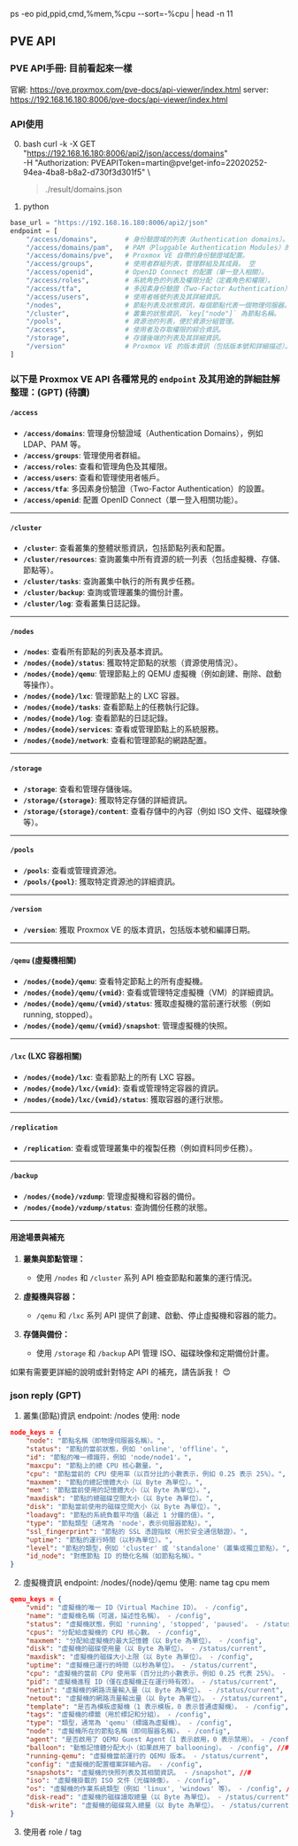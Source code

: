 ps -eo pid,ppid,cmd,%mem,%cpu --sort=-%cpu | head -n 11

## PVE API

### PVE API手冊: 目前看起來一樣
官網: https://pve.proxmox.com/pve-docs/api-viewer/index.html
server: https://192.168.16.180:8006/pve-docs/api-viewer/index.html

### API使用

0. bash
curl -k -X GET "https://192.168.16.180:8006/api2/json/access/domains" \
     -H "Authorization: PVEAPIToken=martin@pve\!get-info=22020252-94ea-4ba8-b8a2-d730f3d301f5" \
     > ./result/domains.json

1. python
```python 詳見副檔
base_url = "https://192.168.16.180:8006/api2/json"
endpoint = [
    "/access/domains",       # 身份驗證域的列表（Authentication domains）。
    "/access/domains/pam",   # PAM（Pluggable Authentication Modules）的身份驗證配置。
    "/access/domains/pve",   # Proxmox VE 自帶的身份驗證域配置。
    "/access/groups",        # 使用者群組列表，管理群組及其成員。 空
    "/access/openid",        # OpenID Connect 的配置（單一登入相關）。
    "/access/roles",         # 系統角色的列表及權限分配（定義角色和權限）。
    "/access/tfa",           # 多因素身份驗證（Two-Factor Authentication）設置。
    "/access/users",         # 使用者帳號列表及其詳細資訊。
    "/nodes",                # 節點列表及狀態資訊，每個節點代表一個物理伺服器。
    "/cluster",              # 叢集的狀態資訊，`key["node"]` 為節點名稱。
    "/pools",                # 資源池的列表，便於資源分組管理。
    "/access",               # 使用者及存取權限的綜合資訊。
    "/storage",              # 存儲後端的列表及其詳細資訊。
    "/version"               # Proxmox VE 的版本資訊（包括版本號和詳細描述）。
]
```

### 以下是 Proxmox VE API 各種常見的 `endpoint` 及其用途的詳細註解整理：(GPT) (待讀)


#### **`/access`**
- **`/access/domains`**: 管理身份驗證域（Authentication Domains），例如 LDAP、PAM 等。
- **`/access/groups`**: 管理使用者群組。
- **`/access/roles`**: 查看和管理角色及其權限。
- **`/access/users`**: 查看和管理使用者帳戶。
- **`/access/tfa`**: 多因素身份驗證（Two-Factor Authentication）的設置。
- **`/access/openid`**: 配置 OpenID Connect（單一登入相關功能）。

---

#### **`/cluster`**
- **`/cluster`**: 查看叢集的整體狀態資訊，包括節點列表和配置。
- **`/cluster/resources`**: 查詢叢集中所有資源的統一列表（包括虛擬機、存儲、節點等）。
- **`/cluster/tasks`**: 查詢叢集中執行的所有異步任務。
- **`/cluster/backup`**: 查詢或管理叢集的備份計畫。
- **`/cluster/log`**: 查看叢集日誌記錄。

---

#### **`/nodes`**
- **`/nodes`**: 查看所有節點的列表及基本資訊。
- **`/nodes/{node}/status`**: 獲取特定節點的狀態（資源使用情況）。
- **`/nodes/{node}/qemu`**: 管理節點上的 QEMU 虛擬機（例如創建、刪除、啟動等操作）。
- **`/nodes/{node}/lxc`**: 管理節點上的 LXC 容器。
- **`/nodes/{node}/tasks`**: 查看節點上的任務執行記錄。
- **`/nodes/{node}/log`**: 查看節點的日誌記錄。
- **`/nodes/{node}/services`**: 查看或管理節點上的系統服務。
- **`/nodes/{node}/network`**: 查看和管理節點的網路配置。

---

#### **`/storage`**
- **`/storage`**: 查看和管理存儲後端。
- **`/storage/{storage}`**: 獲取特定存儲的詳細資訊。
- **`/storage/{storage}/content`**: 查看存儲中的內容（例如 ISO 文件、磁碟映像等）。

---

#### **`/pools`**
- **`/pools`**: 查看或管理資源池。
- **`/pools/{pool}`**: 獲取特定資源池的詳細資訊。

---

#### **`/version`**
- **`/version`**: 獲取 Proxmox VE 的版本資訊，包括版本號和編譯日期。

---

#### **`/qemu` (虛擬機相關)**
- **`/nodes/{node}/qemu`**: 查看特定節點上的所有虛擬機。
- **`/nodes/{node}/qemu/{vmid}`**: 查看或管理特定虛擬機（VM）的詳細資訊。
- **`/nodes/{node}/qemu/{vmid}/status`**: 獲取虛擬機的當前運行狀態（例如 running, stopped）。
- **`/nodes/{node}/qemu/{vmid}/snapshot`**: 管理虛擬機的快照。

---

#### **`/lxc` (LXC 容器相關)**
- **`/nodes/{node}/lxc`**: 查看節點上的所有 LXC 容器。
- **`/nodes/{node}/lxc/{vmid}`**: 查看或管理特定容器的資訊。
- **`/nodes/{node}/lxc/{vmid}/status`**: 獲取容器的運行狀態。

---

#### **`/replication`**
- **`/replication`**: 查看或管理叢集中的複製任務（例如資料同步任務）。

---

#### **`/backup`**
- **`/nodes/{node}/vzdump`**: 管理虛擬機和容器的備份。
- **`/nodes/{node}/vzdump/status`**: 查詢備份任務的狀態。

---

#### **用途場景與補充**
1. **叢集與節點管理：**
   - 使用 `/nodes` 和 `/cluster` 系列 API 檢查節點和叢集的運行情況。

2. **虛擬機與容器：**
   - `/qemu` 和 `/lxc` 系列 API 提供了創建、啟動、停止虛擬機和容器的能力。

3. **存儲與備份：**
   - 使用 `/storage` 和 `/backup` API 管理 ISO、磁碟映像和定期備份計畫。

如果有需要更詳細的說明或針對特定 API 的補充，請告訴我！ 😊

### json reply (GPT)
1. 叢集(節點)資訊
endpoint: /nodes
使用: node
```json
node_keys = {
    "node": "節點名稱（即物理伺服器名稱）。",
    "status": "節點的當前狀態，例如 'online', 'offline'。",
    "id": "節點的唯一標識符，例如 'node/node1'。",
    "maxcpu": "節點上的總 CPU 核心數量。",
    "cpu": "節點當前的 CPU 使用率（以百分比的小數表示，例如 0.25 表示 25%）。",
    "maxmem": "節點的總記憶體大小（以 Byte 為單位）。",
    "mem": "節點當前使用的記憶體大小（以 Byte 為單位）。",
    "maxdisk": "節點的總磁碟空間大小（以 Byte 為單位）。",
    "disk": "節點當前使用的磁碟空間大小（以 Byte 為單位）。",
    "loadavg": "節點的系統負載平均值（最近 1 分鐘的值）。",
    "type": "節點類型（通常為 'node'，表示伺服器節點）。",
    "ssl_fingerprint": "節點的 SSL 憑證指紋（用於安全通信驗證）。",
    "uptime": "節點的運行時間（以秒為單位）。",
    "level": "節點的類型，例如 'cluster' 或 'standalone'（叢集或獨立節點）。",
    "id_node": "對應節點 ID 的簡化名稱（如節點名稱）。"
}
```


2. 虛擬機資訊
endpoint: /nodes/{node}/qemu
使用: name tag cpu mem
```json
qemu_keys = { 
    "vmid": "虛擬機的唯一 ID（Virtual Machine ID）。 - /config",
    "name": "虛擬機名稱（可選，描述性名稱）。 - /config",
    "status": "虛擬機狀態，例如 'running', 'stopped', 'paused'。 - /status/current",
    "cpus": "分配給虛擬機的 CPU 核心數。 - /config",
    "maxmem": "分配給虛擬機的最大記憶體（以 Byte 為單位）。 - /config",
    "disk": "虛擬機的磁碟使用量（以 Byte 為單位）。 - /status/current",
    "maxdisk": "虛擬機的磁碟大小上限（以 Byte 為單位）。 - /config",
    "uptime": "虛擬機已運行的時間（以秒為單位）。 - /status/current",
    "cpu": "虛擬機的當前 CPU 使用率（百分比的小數表示，例如 0.25 代表 25%）。 - /status/current",
    "pid": "虛擬機進程 ID（僅在虛擬機正在運行時有效）。 - /status/current",
    "netin": "虛擬機的網路流量輸入量（以 Byte 為單位）。 - /status/current",
    "netout": "虛擬機的網路流量輸出量（以 Byte 為單位）。 - /status/current",
    "template": "是否為模板虛擬機（1 表示模板，0 表示普通虛擬機）。 - /config", //#
    "tags": "虛擬機的標籤（用於標記和分組）。 - /config",
    "type": "類型，通常為 'qemu'（標識為虛擬機）。 - /config",
    "node": "虛擬機所在的節點名稱（即伺服器名稱）。 - /config",
    "agent": "是否啟用了 QEMU Guest Agent（1 表示啟用，0 表示禁用）。 - /config",
    "balloon": "動態記憶體分配大小（如果啟用了 ballooning）。 - /config", //#
    "running-qemu": "虛擬機當前運行的 QEMU 版本。 - /status/current",
    "config": "虛擬機的配置檔案詳細內容。 - /config",
    "snapshots": "虛擬機的快照列表及其相關資訊。 - /snapshot", //#
    "iso": "虛擬機掛載的 ISO 文件（光碟映像）。 - /config",
    "os": "虛擬機的作業系統類型（例如 'linux', 'windows' 等）。 - /config", //#
    "disk-read": "虛擬機的磁碟讀取總量（以 Byte 為單位）。 - /status/current",
    "disk-write": "虛擬機的磁碟寫入總量（以 Byte 為單位）。 - /status/current",
}
```

3. 使用者
role / tag 




